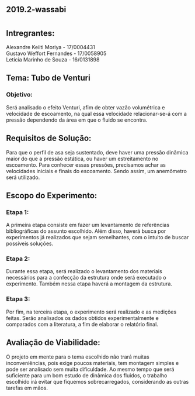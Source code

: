 ## 2019.2-wassabi
#
## Intregrantes:
Alexandre Keiiti Moriya - 17/0004431 <br />
Gustavo Weffort Fernandes - 17/0058905 <br />
Letícia Marinho de Souza - 16/0131898

## Tema: Tubo de Venturi
### Objetivo: 
Será analisado o efeito Venturi, afim de obter vazão volumétrica e velocidade de escoamento, na qual essa velocidade relacionar-se-á com a pressão dependendo da área em que o fluido se encontra.

## Requisitos de Solução: 
Para que o perfil de asa seja sustentado, deve haver uma pressão dinâmica maior do que a pressão estática, ou haver um estreitamento no escoamento. Para conhecer essas pressões, precisamos achar as velocidades iniciais e finais do escoamento.
Sendo assim, um anemômetro será utilizado.

## Escopo do Experimento: 
### Etapa 1:
A primeira etapa consiste em fazer um levantamento de referências bibliográficas do assunto escolhido. Além disso, haverá busca por experimentos já realizados que sejam semelhantes, com o intuito de buscar possíveis soluções. 

### Etapa 2:
Durante essa etapa, será realizado o levantamento dos materiais necessários para a confecção da estrutura onde será executado o experimento. Também nessa etapa haverá a montagem da estrutura.

### Etapa 3:
Por fim, na terceira etapa, o experimento será realizado e as medições feitas. Serão analisados os dados obtidos experimentalmente e comparados com a literatura, a fim de elaborar o relatório final. 

## Avaliação de Viabilidade: 
O projeto em mente para o tema escolhido não trará muitas inconveniências, pois exige poucos materiais, tem montagem simples e pode ser analisado sem muita dificuldade. Ao mesmo tempo que será suficiente para um bom estudo de dinâmica dos fluidos, o trabalho escolhido irá evitar que fiquemos sobrecarregados, considerando as outras tarefas em mãos.
